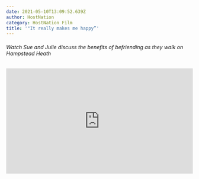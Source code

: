 ```yaml
---
date: 2021-05-10T13:09:52.639Z
author: HostNation
category: HostNation Film
title: '"It really makes me happy”'
---
```

###### Watch Sue and Julie discuss the benefits of befriending as they walk on Hampstead Heath

<div style="max-width:600px;margin:0 auto"><div style="position:relative;padding-bottom:56.25%"><iframe src="https://player.vimeo.com/video/309762034?title=0&amp;byline=0&amp;portrait=0" frameBorder="0" allowfullscreen="" style="position:absolute;top:0;left:0;width:100%;height:100%"></iframe></div></div>